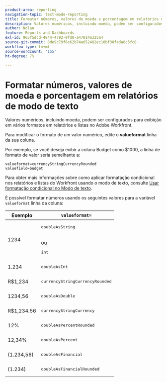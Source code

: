 ```yaml
---
product-area: reporting
navigation-topic: text-mode-reporting
title: Formatar números, valores de moeda e porcentagem em relatórios de modo de texto
description: Valores numéricos, incluindo moeda, podem ser configurados para exibição em vários formatos em relatórios e listas no Adobe Workfront.
author: Nolan
feature: Reports and Dashboards
exl-id: 965f5dcd-4844-4792-9fd0-a47814a325a4
source-git-commit: 8de9c79f6c62b74a652482ec10bf38fada8c5fc8
workflow-type: tm+mt
source-wordcount: '155'
ht-degree: 7%

---
```


# Formatar números, valores de moeda e porcentagem em relatórios de modo de texto

<!-- Audited: 2/2024 -->

Valores numéricos, incluindo moeda, podem ser configurados para exibição em vários formatos em relatórios e listas no Adobe Workfront.

Para modificar o formato de um valor numérico, edite o **valueformat** linha da sua coluna.

Por exemplo, se você deseja exibir a coluna Budget como $1000, a linha de formato de valor seria semelhante a:

```
valueformat=currencyStringCurrencyRounded
valuefield=budget
```

Para obter mais informações sobre como aplicar formatação condicional nos relatórios e listas do Workfront usando o modo de texto, consulte [Usar formatação condicional no Modo de texto](../../../reports-and-dashboards/reports/text-mode/use-conditional-formatting-text-mode.md).

É possível formatar números usando os seguintes valores para a variável `valueformat` linha da coluna:

| Exemplo | `valueformat=` |
|---|---|
| 1234 | <pre>doubleAsString</pre> <br>ou <br><pre>int</pre> |
| 1.234 | <pre>doubleAsInt</pre> |
| R$1,234 | <pre>currencyStringCurrencyRounded</pre> |
| 1234,56 | <pre>doubleAsDouble</pre> |
| R$1,234.56 | <pre>currencyStringCurrency</pre> |
| 12% | <pre>doubleAsPercentRounded</pre> |
| 12,34% | <pre>doubleAsPercent</pre> |
| (1.234,56) | <pre>doubleAsFinancial</pre> |
| (1.234) | <pre>doubleAsFinancialRounded</pre> |


